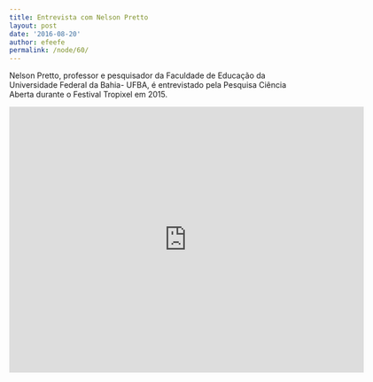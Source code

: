 ```yaml
---
title: Entrevista com Nelson Pretto
layout: post
date: '2016-08-20'
author: efeefe
permalink: /node/60/
---
```


Nelson Pretto, professor e pesquisador da Faculdade de Educação da Universidade Federal da Bahia- UFBA, é entrevistado pela Pesquisa Ciência Aberta durante o Festival Tropixel em 2015.

<div class="ratio ratio-16x9"><iframe allowfullscreen="" class="youtube-field-player" frameborder="0" height="480" id="youtube-field-player" src="https://www.youtube.com/embed/b0UkF2hr5iw?wmode=opaque" title="Embedded video for Entrevista com Nelson Pretto" width="640"><a href="https://www.youtube.com/embed/b0UkF2hr5iw?wmode=opaque">Embedded video for Entrevista com Nelson Pretto</a></iframe></div>